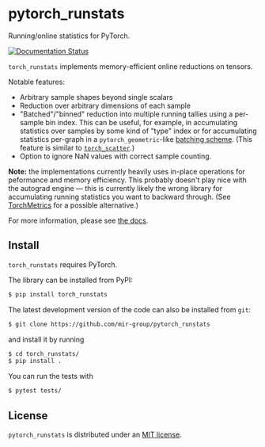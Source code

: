 # pytorch_runstats
Running/online statistics for PyTorch.

[![Documentation Status](https://readthedocs.org/projects/pytorch-runstats/badge/?version=latest)](https://pytorch-runstats.readthedocs.io/en/latest/?badge=latest)

`torch_runstats` implements memory-efficient online reductions on tensors. 

Notable features:
 - Arbitrary sample shapes beyond single scalars
 - Reduction over arbitrary dimensions of each sample
 - "Batched"/"binned" reduction into multiple running tallies using a per-sample bin index. 
  This can be useful, for example, in accumulating statistics over samples by some kind of "type" index or for accumulating statistics per-graph in a `pytorch_geometric`-like [batching scheme](https://pytorch-geometric.readthedocs.io/en/latest/notes/batching.html). (This feature is similar to [`torch_scatter`](https://pytorch-scatter.readthedocs.io/en/latest/functions/scatter.html).)
 - Option to ignore NaN values with correct sample counting.

**Note:** the implementations currently heavily uses in-place operations for peformance and memory efficiency. This probably doesn't play nice with the autograd engine — this is currently likely the wrong library for accumulating running statistics you want to backward through. (See [TorchMetrics](https://torchmetrics.readthedocs.io/en/latest/) for a possible alternative.)

For more information, please see [the docs](https://pytorch-runstats.readthedocs.io/en/latest/).

## Install

`torch_runstats` requires PyTorch.

The library can be installed from PyPI:
```bash
$ pip install torch_runstats
```

The latest development version of the code can also be installed from `git`:
```bash
$ git clone https://github.com/mir-group/pytorch_runstats
```
and install it by running
```bash
$ cd torch_runstats/
$ pip install .
```

You can run the tests with
```bash
$ pytest tests/
```

## License

`pytorch_runstats` is distributed under an [MIT license](LICENSE).
